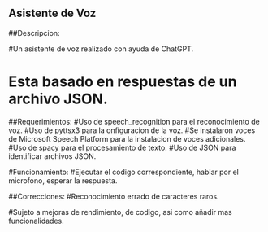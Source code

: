## Asistente de Voz

##Descripcion:

#Un asistente de voz realizado con ayuda de ChatGPT.
# Esta basado en respuestas de un archivo JSON.

##Requerimientos:
#Uso de speech_recognition para el reconocimiento de voz.
#Uso de pyttsx3 para la onfiguracion de la voz.
#Se instalaron voces de Microsoft Speech Platform para la instalacion de voces adicionales.
#Uso de spacy para el procesamiento de texto.
#Uso de JSON para identificar archivos JSON.

#Funcionamiento:
#Ejecutar el codigo correspondiente, hablar por el microfono, esperar la respuesta.

##Correcciones:
#Reconocimiento errado de caracteres raros.


#Sujeto a mejoras de rendimiento, de codigo, asi como añadir mas funcionalidades.
